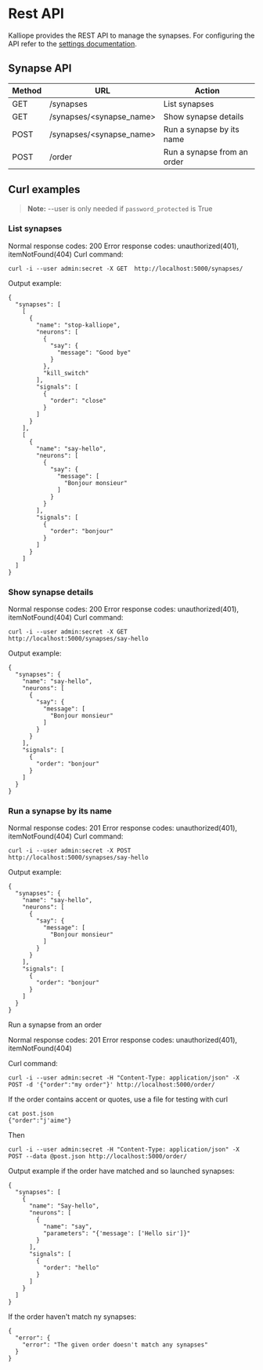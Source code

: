 # Rest API

Kalliope provides the REST API to manage the synapses. For configuring the API refer to the [settings documentation](settings.md).

## Synapse API

| Method | URL                      | Action                      |
|--------|--------------------------|-----------------------------|
| GET    | /synapses                | List synapses               |
| GET    | /synapses/<synapse_name> | Show synapse details        |
| POST   | /synapses/<synapse_name> | Run a synapse by its name   |
| POST   | /order                   | Run a synapse from an order |

## Curl examples

>**Note:** --user is only needed if `password_protected` is True

### List synapses

Normal response codes: 200
Error response codes: unauthorized(401), itemNotFound(404)
Curl command:
```
curl -i --user admin:secret -X GET  http://localhost:5000/synapses/
```

Output example:
```
{
  "synapses": [
    [
      {
        "name": "stop-kalliope",
        "neurons": [
          {
            "say": {
              "message": "Good bye"
            }
          },
          "kill_switch"
        ],
        "signals": [
          {
            "order": "close"
          }
        ]
      }
    ],
    [
      {
        "name": "say-hello",
        "neurons": [
          {
            "say": {
              "message": [
                "Bonjour monsieur"
              ]
            }
          }
        ],
        "signals": [
          {
            "order": "bonjour"
          }
        ]
      }
    ]
  ]
}
```

### Show synapse details 

Normal response codes: 200
Error response codes: unauthorized(401), itemNotFound(404)
Curl command:
```
curl -i --user admin:secret -X GET  http://localhost:5000/synapses/say-hello
```

Output example:
```
{
  "synapses": {
    "name": "say-hello",
    "neurons": [
      {
        "say": {
          "message": [
            "Bonjour monsieur"
          ]
        }
      }
    ],
    "signals": [
      {
        "order": "bonjour"
      }
    ]
  }
}
```

### Run a synapse by its name

Normal response codes: 201
Error response codes: unauthorized(401), itemNotFound(404)
Curl command:
```
curl -i --user admin:secret -X POST  http://localhost:5000/synapses/say-hello
```

Output example:
```
{
  "synapses": {
    "name": "say-hello",
    "neurons": [
      {
        "say": {
          "message": [
            "Bonjour monsieur"
          ]
        }
      }
    ],
    "signals": [
      {
        "order": "bonjour"
      }
    ]
  }
}
```


Run a synapse from an order

Normal response codes: 201
Error response codes: unauthorized(401), itemNotFound(404)

Curl command:
```
curl -i --user admin:secret -H "Content-Type: application/json" -X POST -d '{"order":"my order"}' http://localhost:5000/order/
```

If the order contains accent or quotes, use a file for testing with curl
```
cat post.json 
{"order":"j'aime"}
```
Then
```
curl -i --user admin:secret -H "Content-Type: application/json" -X POST --data @post.json http://localhost:5000/order/
```

Output example if the order have matched and so launched synapses:
```
{
  "synapses": [
    {
      "name": "Say-hello", 
      "neurons": [
        {
          "name": "say", 
          "parameters": "{'message': ['Hello sir']}"
        }
      ], 
      "signals": [
        {
          "order": "hello"
        }
      ]
    }
  ]
}
```

If the order haven't match ny synapses:
```
{
  "error": {
    "error": "The given order doesn't match any synapses"
  }
}
```
